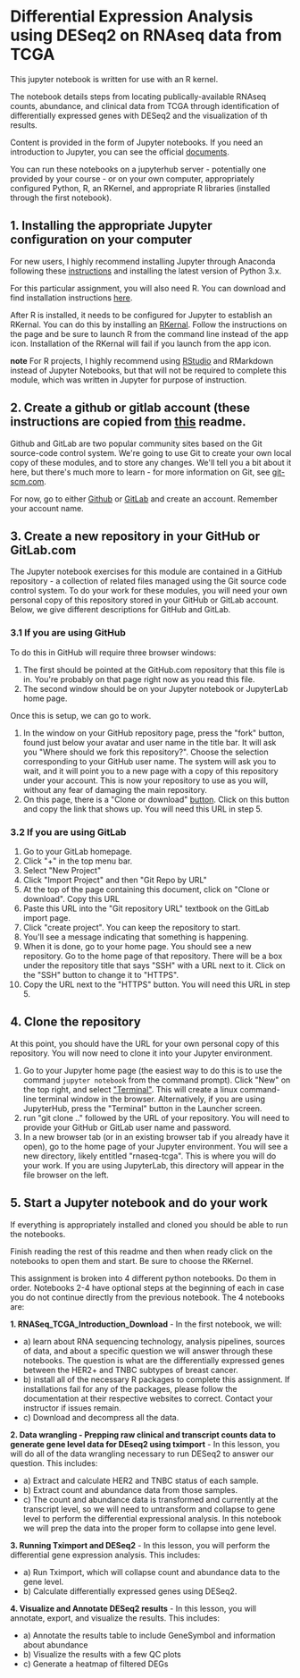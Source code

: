 # Differential Expression Analysis using DESeq2 on RNAseq data from TCGA
This jupyter notebook is written for use with an R kernel.

The notebook details steps from locating publically-available RNAseq counts, abundance, and clinical data from TCGA through identification of differentially expressed genes with DESeq2 and the visualization of th results.

Content is provided in the form of Jupyter notebooks. If you need an introduction to Jupyter, you can see the official [documents](https://jupyter.org/).

You can run these notebooks on a jupyterhub server - potentially one provided by your course - or on your own computer, appropriately configured Python, R, an RKernel, and appropriate R libraries (installed through the first notebook).

## 1. Installing the appropriate Jupyter configuration on your computer
For new users, I highly recommend installing Jupyter through Anaconda following these [instructions](https://jupyter.readthedocs.io/en/latest/install.html) and installing the latest version of Python 3.x.

For this particular assignment, you will also need R. You can download and find installation instructions [here](https://www.r-project.org/).

After R is installed, it needs to be configured for Jupyter to establish an RKernal. You can do this by installing an [RKernal](https://irkernel.github.io/installation/). Follow the instructions on the page and be sure to launch R from the command line instead of the app icon. Installation of the RKernal will fail if you launch from the app icon.


**note** For R projects, I highly recommend using [RStudio](https://www.rstudio.com/products/rstudio/download/) and RMarkdown instead of Jupyter Notebooks, but that will not be required to complete this module, which was written in Jupyter for purpose of instruction.

## 2. Create a github or gitlab account (these instructions are copied from [this](https://github.com/dbmi-pitt/SocialMediaDataScience#1-access-your-jupyter-configuration) readme.
Github and GitLab are two popular community sites based on the Git source-code control system. We're going to use Git to create your own local copy of these modules, and to store any changes. We'll tell you a bit about it here, but there's much more to learn - for more information on Git, see [git-scm.com](https://git-scm.com/).

For now, go to either [Github](https://github.com/) or [GitLab](https://about.gitlab.com/) and create an account. Remember your account name.

## 3. Create a new repository in your GitHub or GitLab.com
The Jupyter notebook exercises for this module are contained in a GitHub repository - a collection of related files managed using the Git source code control system. To do your work for these modules, you will need your own personal copy of this repository stored in your GitHub or GitLab account. Below, we give different descriptions for GitHub and GitLab.

### 3.1 If you are using GitHub
To do this in GitHub will require three browser windows:

1. The first should be pointed at the GitHub.com repository that this file is in. You're probably on that page right now as you read this file.
2. The second window should be on your Jupyter notebook or JupyterLab home page.

Once this is setup, we can go to work.

1. In the window on your GitHub repository page, press the "fork" button, found just below your avatar and user name in the title bar. It will ask you "Where should we fork this repository?". Choose the selection corresponding to your GitHub user name. The system will ask you to wait, and it will point you to a new page with a copy of this repository under your account. This is now your repository to use as you will, without any fear of damaging the main repository.
2. On this page, there is a "Clone or download" [button](https://github.com/dbmi-pitt/SocialMediaDataScience/blob/master/images/fork-clone.png). Click on this button and copy the link that shows up. You will need this URL in step 5.

### 3.2 If you are using GitLab
1. Go to your GitLab homepage.
2. Click "+" in the top menu bar.
3. Select "New Project"
4. Click "Import Project" and then "Git Repo by URL"
5. At the top of the page containing this document, click on "Clone or download". Copy this URL
6. Paste this URL into the "Git repository URL" textbook on the GitLab import page.
7. Click "create project". You can keep the repository to start.
8. You'll see a message indicating that something is happening.
9. When it is done, go to your home page. You should see a new repository. Go to the home page of that repository. There will be a box under the repository title that says "SSH" with a URL next to it. Click on the "SSH" button to change it to "HTTPS".
10. Copy the URL next to the "HTTPS" button. You will need this URL in step 5.

## 4. Clone the repository
At this point, you should have the URL for your own personal copy of this repository. You will now need to clone it into your Jupyter environment.

1. Go to your Jupyter home page (the easiest way to do this is to use the command ```jupyter notebook``` from the command prompt). Click "New" on the top right, and select ["Terminal"](https://github.com/dbmi-pitt/SocialMediaDataScience/blob/master/images/new-terminal.png). This will create a linux command-line terminal window in the browser. Alternatively, if you are using JupyterHub, press the "Terminal" button in the Launcher screen.
2. run "git clone .." followed by the URL of your repository. You will need to provide your GitHub or GitLab user name and password.
3. In a new browser tab (or in an existing browser tab if you already have it open), go to the home page of your Jupyter environment. You will see a new directory, likely entitled "rnaseq-tcga". This is where you will do your work. If you are using JupyterLab, this directory will appear in the file browser on the left.

## 5. Start a Jupyter notebook and do your work

If everything is appropriately installed and cloned you should be able to run the notebooks.

Finish reading the rest of this readme and then when ready click on the notebooks to open them and start. Be sure to choose the RKernel. 

This assignment is broken into 4 different python notebooks. Do them in order. Notebooks 2-4 have optional steps at the beginning of each in case you do not continue directly from the previous notebook. The 4 notebooks are:

**1. RNASeq_TCGA_Introduction_Download** - In the first notebook, we will:
- a) learn about RNA sequencing technology, analysis pipelines, sources of data, and about a specific question we will answer through these notebooks. The question is what are the differentially expressed genes between the HER2+ and TNBC subtypes of breast cancer.
- b) install all of the necessary R packages to complete this assignment. If installations fail for any of the packages, please follow the documentation at their respective websites to correct. Contact your instructor if issues remain. 
- c) Download and decompress all the data.

**2. Data wrangling - Prepping raw clinical and transcript counts data to generate gene level data for DEseq2 using tximport** - In this lesson, you will do all of the data wrangling necessary to run DESeq2 to answer our question. This includes:
- a) Extract and calculate HER2 and TNBC status of each sample.
- b) Extract count and abundance data from those samples.
- c) The count and abundance data is transformed and currently at the transcript level, so we will need to untransform and collapse to gene level to perform the differential expressional analysis. In this notebook we will prep the data into the proper form to collapse into gene level.

**3. Running Tximport and DESeq2** - In this lesson, you will perform the differential gene expression analysis. This includes:
- a) Run Tximport, which will collapse count and abundance data to the gene level.
- b) Calculate differentially expressed genes using DESeq2.

**4. Visualize and Annotate DESeq2 results** - In this lesson, you will annotate, export, and visualize the results. This includes:
- a) Annotate the results table to include GeneSymbol and information about abundance
- b) Visualize the results with a few QC plots
- c) Generate a heatmap of filtered DEGs









